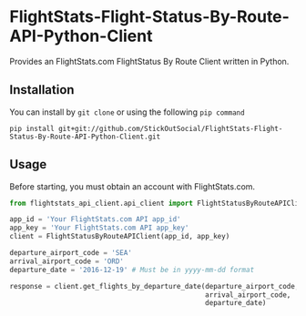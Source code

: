 # FlightStats-Flight-Status-By-Route-API-Python-Client
Provides an FlightStats.com FlightStatus By Route Client written in Python.

## Installation
You can install by `git clone` or using the following `pip command`

```
pip install git+git://github.com/StickOutSocial/FlightStats-Flight-Status-By-Route-API-Python-Client.git
```

## Usage
Before starting, you must obtain an account with FlightStats.com.

```Python
from flightstats_api_client.api_client import FlightStatusByRouteAPIClient

app_id = 'Your FlightStats.com API app_id'
app_key = 'Your FlightStats.com API app_key'
client = FlightStatusByRouteAPIClient(app_id, app_key)

departure_airport_code = 'SEA'
arrival_airport_code = 'ORD'
departure_date = '2016-12-19' # Must be in yyyy-mm-dd format

response = client.get_flights_by_departure_date(departure_airport_code,
                                                arrival_airport_code,
                                                departure_date)
```

